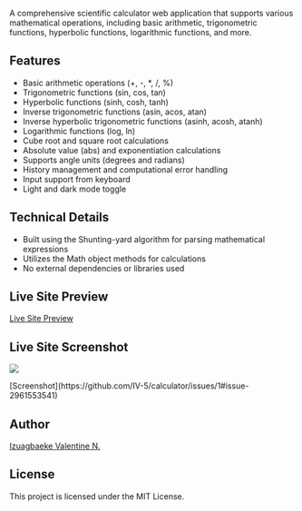 A comprehensive scientific calculator web application that supports various mathematical operations, including basic arithmetic, trigonometric functions, hyperbolic functions, logarithmic functions, and more.

## Features
* Basic arithmetic operations (+, -, \*, /, %)
* Trigonometric functions (sin, cos, tan)
* Hyperbolic functions (sinh, cosh, tanh)
* Inverse trigonometric functions (asin, acos, atan)
* Inverse hyperbolic trigonometric functions (asinh, acosh, atanh)
* Logarithmic functions (log, ln)
* Cube root and square root calculations
* Absolute value (abs) and exponentiation calculations
* Supports angle units (degrees and radians)
* History management and computational error handling
* Input support from keyboard
* Light and dark mode toggle

## Technical Details
* Built using the Shunting-yard algorithm for parsing mathematical expressions
* Utilizes the Math object methods for calculations
* No external dependencies or libraries used

## Live Site Preview
[Live Site Preview](https://IV-5.github.io/calculator/)

## Live Site Screenshot 
<p>
  <img src="https://github.com/IV-5/calculator/issues/1#issue-2961553541"/>
</p>
[Screenshot](https://github.com/IV-5/calculator/issues/1#issue-2961553541)

## Author
[Izuagbaeke Valentine N.](https://x.com/spin_developer?t=n5B7bJ3x517uiGKwMgywwg&s=09)

## License
This project is licensed under the MIT License.
